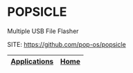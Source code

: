 # POPSICLE
 
 Multiple USB File Flasher 
 
 SITE: https://github.com/pop-os/popsicle

 | [Applications](https://portable-linux-apps.github.io/apps.html) | [Home](https://portable-linux-apps.github.io)
 | --- | --- |
